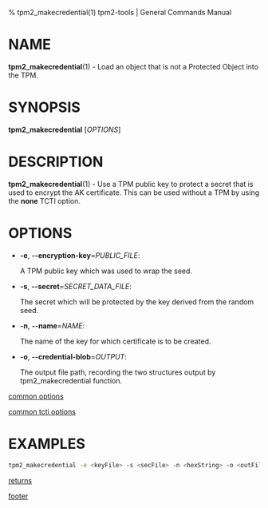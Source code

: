 % tpm2_makecredential(1) tpm2-tools | General Commands Manual

# NAME

**tpm2_makecredential**(1) - Load an object that is not a Protected Object into the
TPM.

# SYNOPSIS

**tpm2_makecredential** [*OPTIONS*]

# DESCRIPTION

**tpm2_makecredential**(1) - Use a TPM public key to protect a secret that is used
to encrypt the AK certificate.  This can be used without a TPM by using
the **none** TCTI option.

# OPTIONS

  * **-e**, **\--encryption-key**=_PUBLIC\_FILE_:

    A TPM public key which was used to wrap the seed.

  * **-s**, **\--secret**=_SECRET\_DATA\_FILE_:

    The secret which will be protected by the key derived from the random seed.

  * **-n**, **\--name**=_NAME_:

    The name of the key for which certificate is to be created.

  * **-o**, **\--credential-blob**=_OUTPUT_:

    The output file path, recording the two structures output by
    tpm2_makecredential function.

[common options](common/options.md)

[common tcti options](common/tcti.md)

# EXAMPLES

```bash
tpm2_makecredential -e <keyFile> -s <secFile> -n <hexString> -o <outFile>
```

[returns](common/returns.md)

[footer](common/footer.md)
